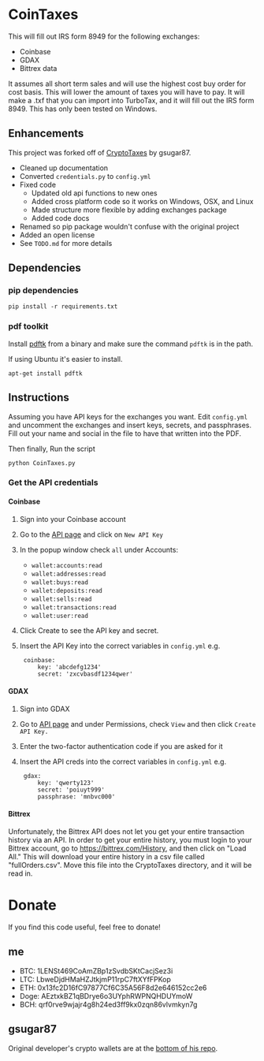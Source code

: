 # CoinTaxes

This will fill out IRS form 8949 for the following exchanges:

* Coinbase
* GDAX
* Bittrex data

It assumes all short term sales and will use the highest cost buy order for cost basis. This will lower the amount of taxes you will have to pay. It will make a .txf that you can import into TurboTax, and it will fill out the IRS form 8949. This has only been tested on Windows.

## Enhancements

This project was forked off of [CryptoTaxes](https://github.com/gsugar87/CryptoTaxes) by gsugar87.

* Cleaned up documentation
* Converted `credentials.py` to `config.yml`
* Fixed code
  * Updated old api functions to new ones
  * Added cross platform code so it works on Windows, OSX, and Linux
  * Made structure more flexible by adding exchanges package
  * Added code docs
* Renamed so pip package wouldn't confuse with the original project
* Added an open license
* See `TODO.md` for more details

## Dependencies

### pip dependencies

    pip install -r requirements.txt

### pdf toolkit

Install [pdftk](https://www.pdflabs.com/tools/pdftk-server/) from a binary and make sure the command `pdftk` is in the path.

If using Ubuntu it's easier to install.

    apt-get install pdftk 

## Instructions

Assuming you have API keys for the exchanges you want. Edit `config.yml` and uncomment the exchanges and insert keys, secrets, and passphrases. Fill out your name and social in the file to have that written into the PDF.

Then finally, Run the script

    python CoinTaxes.py

### Get the API credentials

#### Coinbase

1. Sign into your Coinbase account
2. Go to the [API page](https://www.coinbase.com/settings/api) and click on `New API Key`
3. In the popup window check `all` under Accounts:
    * `wallet:accounts:read`
    * `wallet:addresses:read`
    * `wallet:buys:read`
    * `wallet:deposits:read`
    * `wallet:sells:read`
    * `wallet:transactions:read`
    * `wallet:user:read`
4. Click Create to see the API key and secret.
5. Insert the API Key into the correct variables in `config.yml` e.g.

        coinbase:
            key: 'abcdefg1234'
            secret: 'zxcvbasdf1234qwer'

#### GDAX

1. Sign into GDAX
2. Go to [API page](https://www.gdax.com/settings/api) and under Permissions, check `View` and then click `Create API Key.`
3. Enter the two-factor authentication code if you are asked for it
4. Insert the API creds into the correct variables in `config.yml` e.g.
 
        gdax:
            key: 'qwerty123'
            secret: 'poiuyt999'
            passphrase: 'mnbvc000'

#### Bittrex

 Unfortunately, the Bittrex API does not let you get your entire transaction history via an API. In order to get your entire history, you must login to your Bittrex account, go to https://bittrex.com/History, and then click on "Load All."  This will download your entire history in a csv file called "fullOrders.csv". Move this file into the CryptoTaxes directory, and it will be read in.

# Donate

If you find this code useful, feel free to donate!

## me

* BTC: 1LENSt469CoAmZBp1zSvdbSKtCacjSez3i
* LTC: LbweDjdHMaHZJtkjmP11rpC7ftXYfFPKop
* ETH: 0x13fc2D16fC97877Cf6C35A56F8d2e646152cc2e6
* Doge: AEztxkBZ1qBDrye6o3UYphRWPNQHDUYmoW
* BCH: qrf0rve9wjajr4g8h24ed3ff9kx0zqn86vlvmkyn7g

## gsugar87

Original developer's crypto wallets are at the [bottom of his repo](https://github.com/gsugar87/CryptoTaxes).
